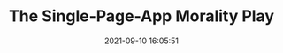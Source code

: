 ---
date: 2021-09-10 16:05:51
link:
  source: pocket
  source_url: https://getpocket.com
  text: The Single-Page-App Morality Play
  url: https://www.baldurbjarnason.com/2021/single-page-app-morality-play/
source: pocket
syndicated:
- type: pocket
  url: https://www.baldurbjarnason.com/2021/single-page-app-morality-play/
- type: mastodon
  url: https://mastodon.technology/users/roytang/statuses/106908238462472528
- type: twitter
  url: https://twitter.com/roytang/status/1436361573480624135/
title: The Single-Page-App Morality Play
---